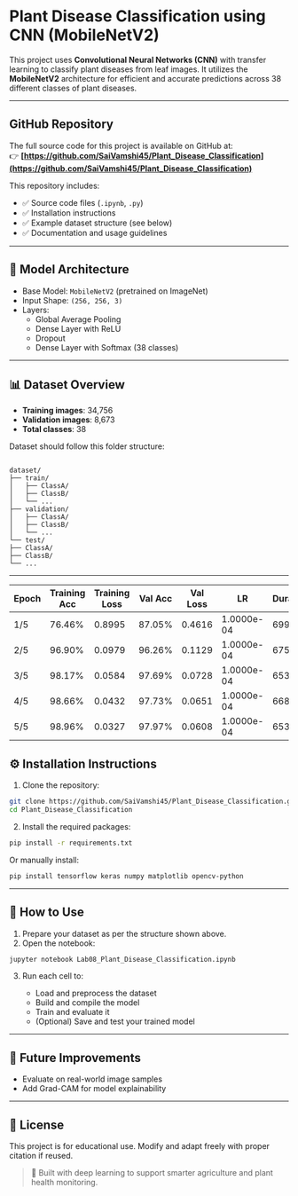 


#  Plant Disease Classification using CNN (MobileNetV2)

This project uses **Convolutional Neural Networks (CNN)** with transfer learning to classify plant diseases from leaf images. It utilizes the **MobileNetV2** architecture for efficient and accurate predictions across 38 different classes of plant diseases.

---

##  GitHub Repository

The full source code for this project is available on GitHub at:  
👉 **[https://github.com/SaiVamshi45/Plant_Disease_Classification](https://github.com/SaiVamshi45/Plant_Disease_Classification)**

This repository includes:
- ✅ Source code files (`.ipynb`, `.py`)
- ✅ Installation instructions
- ✅ Example dataset structure (see below)
- ✅ Documentation and usage guidelines


---

## 🧠 Model Architecture

- Base Model: `MobileNetV2` (pretrained on ImageNet)
- Input Shape: `(256, 256, 3)`
- Layers:
  - Global Average Pooling
  - Dense Layer with ReLU
  - Dropout
  - Dense Layer with Softmax (38 classes)

---

## 📊 Dataset Overview

- **Training images**: 34,756  
- **Validation images**: 8,673  
- **Total classes**: 38  

Dataset should follow this folder structure:

```

dataset/
├── train/
│   ├── ClassA/
│   ├── ClassB/
│   └── ...
├── validation/
│   ├── ClassA/
│   ├── ClassB/
│   └── ...
└── test/
├── ClassA/
├── ClassB/
└── ...

````

---

| Epoch | Training Acc | Training Loss | Val Acc | Val Loss | LR        | Duration |
|-------|-------------|---------------|---------|----------|-----------|----------|
| 1/5   | 76.46%      | 0.8995        | 87.05%  | 0.4616   | 1.0000e-04| 699s     |
| 2/5   | 96.90%      | 0.0979        | 96.26%  | 0.1129   | 1.0000e-04| 675s     |
| 3/5   | 98.17%      | 0.0584        | 97.69%  | 0.0728   | 1.0000e-04| 653s     |
| 4/5   | 98.66%      | 0.0432        | 97.73%  | 0.0651   | 1.0000e-04| 668s     |
| 5/5   | 98.96%      | 0.0327        | 97.97%  | 0.0608   | 1.0000e-04| 653s     |

## ⚙️ Installation Instructions

1. Clone the repository:

```bash
git clone https://github.com/SaiVamshi45/Plant_Disease_Classification.git
cd Plant_Disease_Classification
````

2. Install the required packages:

```bash
pip install -r requirements.txt
```

Or manually install:

```bash
pip install tensorflow keras numpy matplotlib opencv-python
```

---

## 🚀 How to Use

1. Prepare your dataset as per the structure shown above.
2. Open the notebook:

```bash
jupyter notebook Lab08_Plant_Disease_Classification.ipynb
```

3. Run each cell to:

   * Load and preprocess the dataset
   * Build and compile the model
   * Train and evaluate it
   * (Optional) Save and test your trained model

---

## 🔬 Future Improvements


* Evaluate on real-world image samples
* Add Grad-CAM for model explainability

---

## 📄 License

This project is for educational use. Modify and adapt freely with proper citation if reused.


> 🧪 Built with deep learning to support smarter agriculture and plant health monitoring.



